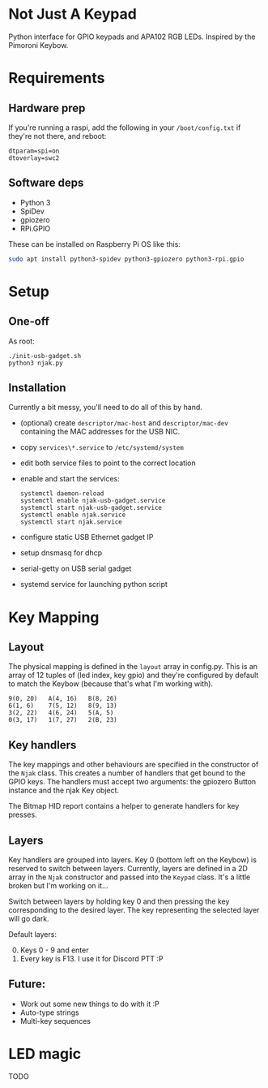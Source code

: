 # Not Just A Keypad
Python interface for GPIO keypads and APA102 RGB LEDs. Inspired by the Pimoroni Keybow.


# Requirements
## Hardware prep
If you're running a raspi, add the following in your `/boot/config.txt` if they're not there, and reboot:

```
dtparam=spi=on
dtoverlay=swc2
```

## Software deps
- Python 3
- SpiDev
- gpiozero
- RPi.GPIO

These can be installed on Raspberry Pi OS like this:

```bash
sudo apt install python3-spidev python3-gpiozero python3-rpi.gpio
```

# Setup
## One-off
As root:

    ./init-usb-gadget.sh
    python3 njak.py


## Installation
Currently a bit messy, you'll need to do all of this by hand.

- (optional) create `descriptor/mac-host` and `descriptor/mac-dev` containing the MAC addresses for the USB NIC.
- copy `services\*.service` to `/etc/systemd/system`
- edit both service files to point to the correct location
- enable and start the services:

      systemctl daemon-reload
      systemctl enable njak-usb-gadget.service
      systemctl start njak-usb-gadget.service
      systemctl enable njak.service
      systemctl start njak.service
      
- configure static USB Ethernet gadget IP
- setup dnsmasq for dhcp
- serial-getty on USB serial gadget
- systemd service for launching python script


# Key Mapping
## Layout
The physical mapping is defined in the `layout` array in config.py. This is an array of 12 tuples of (led index, key gpio)
and they're configured by default to match the Keybow (because that's what I'm working with).

    9(0, 20)   A(4, 16)   B(8, 26)
    6(1, 6)    7(5, 12)   8(9, 13)
    3(2, 22)   4(6, 24)   5(A, 5)
    0(3, 17)   1(7, 27)   2(B, 23)


## Key handlers
The key mappings and other behaviours are specified in the constructor of the `Njak` class. This creates a number of handlers
that get bound to the GPIO keys. The handlers must accept two arguments: the gpiozero Button instance and the njak Key object.

The Bitmap HID report contains a helper to generate handlers for key presses. 


## Layers
Key handlers are grouped into layers. Key 0 (bottom left on the Keybow) is reserved to switch between layers. Currently,
layers are defined in a 2D array in the `Njak` constructor and passed into the `Keypad` class. It's a little broken but
I'm working on it...

Switch between layers by holding key 0 and then pressing the key corresponding to the desired layer. The key
representing the selected layer will go dark.

Default layers:

0. Keys 0 - 9 and enter
1. Every key is F13. I use it for Discord PTT :P


## Future:
- Work out some new things to do with it :P
- Auto-type strings
- Multi-key sequences

# LED magic
TODO
